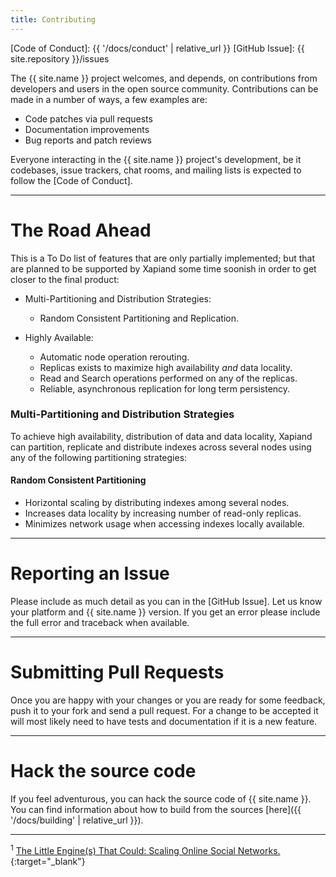 ```yaml
---
title: Contributing
---
```


[Code of Conduct]: {{ '/docs/conduct' | relative_url }}
[GitHub Issue]: {{ site.repository }}/issues

The {{ site.name }} project welcomes, and depends, on contributions from developers and
users in the open source community. Contributions can be made in a number of
ways, a few examples are:

- Code patches via pull requests
- Documentation improvements
- Bug reports and patch reviews

Everyone interacting in the {{ site.name }} project's development, be it codebases, issue
trackers, chat rooms, and mailing lists is expected to follow the [Code of Conduct].

---

# The Road Ahead

This is a To Do list of features that are only partially implemented; but that
are planned to be supported by Xapiand some time soonish in order to get closer
to the final product:

* Multi-Partitioning and Distribution Strategies:
  * Random Consistent Partitioning and Replication.

* Highly Available:
  * Automatic node operation rerouting.
  * Replicas exists to maximize high availability *and* data locality.
  * Read and Search operations performed on any of the replicas.
  * Reliable, asynchronous replication for long term persistency.


### Multi-Partitioning and Distribution Strategies

To achieve high availability, distribution of data and data locality, Xapiand
can partition, replicate and distribute indexes across several nodes using
any of the following partitioning strategies:


#### Random Consistent Partitioning

* Horizontal scaling by distributing indexes among several nodes.
* Increases data locality by increasing number of read-only replicas.
* Minimizes network usage when accessing indexes locally available.


---


# Reporting an Issue

Please include as much detail as you can in the [GitHub Issue]. Let us know your
platform and {{ site.name }} version. If you get an error please include the full error
and traceback when available.

---

# Submitting Pull Requests

Once you are happy with your changes or you are ready for some feedback, push
it to your fork and send a pull request. For a change to be accepted it will
most likely need to have tests and documentation if it is a new feature.

---

# Hack the source code

If you feel adventurous, you can hack the source code of {{ site.name }}. You can find
information about how to build from the sources [here]({{ '/docs/building' | relative_url }}).

---

<sup><a id="footnote-1">1</a></sup> [The Little Engine(s) That Could: Scaling Online Social Networks.](http://ccr.sigcomm.org/online/files/p375.pdf){:target="_blank"}
